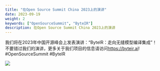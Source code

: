 ```yaml
---
title: "在Open Source Summit China 2023上的演讲"
date: 2023-09-19
weight: 2
keywords: ["OpenSourceSummit", "ByteIR"]
description: 在Open Source Summit China 2023上的演讲
---
```


我们将在2023年中国开源峰会上发表演讲：“ByteIR：走向无缝模型编译集成”！不要错过我们的演讲，更多关于我们项目的信息请访问​https://byteir.ai! #OpenSourceSummit #ByteIR

<img src="/img/blog/opensourcesummit/poster.png">
